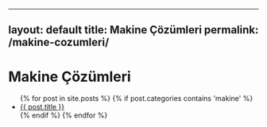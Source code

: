 
---
layout: default
title: Makine Çözümleri
permalink: /makine-cozumleri/
---

<h1>Makine Çözümleri</h1>

<ul>
  {% for post in site.posts %}
    {% if post.categories contains 'makine' %}
      <li><a href="{{ post.url }}">{{ post.title }}</a></li>
    {% endif %}
  {% endfor %}
</ul>
